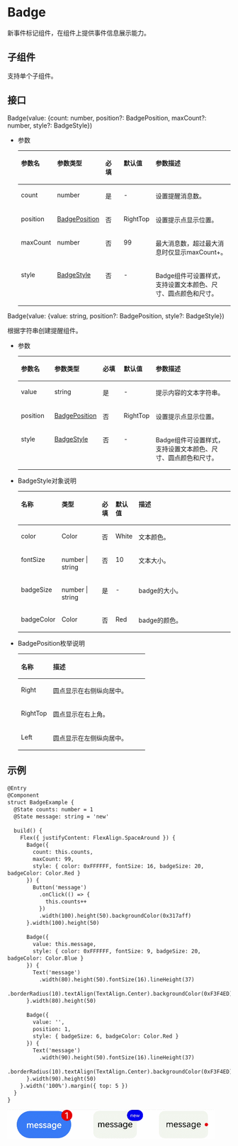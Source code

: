 # Badge<a name="ZH-CN_TOPIC_0000001196785703"></a>

新事件标记组件，在组件上提供事件信息展示能力。

## 子组件<a name="section1089034711356"></a>

支持单个子组件。

## 接口<a name="section17399164519412"></a>

Badge\(value: \{count: number, position?: BadgePosition, maxCount?: number, style?: BadgeStyle\}\)

-   参数

    <a name="table10719114169"></a>
    <table><thead align="left"><tr id="row1571913410610"><th class="cellrowborder" valign="top" width="16.11%" id="mcps1.1.6.1.1"><p id="p87202043618"><a name="p87202043618"></a><a name="p87202043618"></a>参数名</p>
    </th>
    <th class="cellrowborder" valign="top" width="18.95%" id="mcps1.1.6.1.2"><p id="p5720441466"><a name="p5720441466"></a><a name="p5720441466"></a>参数类型</p>
    </th>
    <th class="cellrowborder" valign="top" width="9.55%" id="mcps1.1.6.1.3"><p id="p147201241662"><a name="p147201241662"></a><a name="p147201241662"></a>必填</p>
    </th>
    <th class="cellrowborder" valign="top" width="13.18%" id="mcps1.1.6.1.4"><p id="p187201141967"><a name="p187201141967"></a><a name="p187201141967"></a>默认值</p>
    </th>
    <th class="cellrowborder" valign="top" width="42.21%" id="mcps1.1.6.1.5"><p id="p127201740612"><a name="p127201740612"></a><a name="p127201740612"></a>参数描述</p>
    </th>
    </tr>
    </thead>
    <tbody><tr id="row12720249611"><td class="cellrowborder" valign="top" width="16.11%" headers="mcps1.1.6.1.1 "><p id="p07201441569"><a name="p07201441569"></a><a name="p07201441569"></a>count</p>
    </td>
    <td class="cellrowborder" valign="top" width="18.95%" headers="mcps1.1.6.1.2 "><p id="p872084169"><a name="p872084169"></a><a name="p872084169"></a>number</p>
    </td>
    <td class="cellrowborder" valign="top" width="9.55%" headers="mcps1.1.6.1.3 "><p id="p16720134166"><a name="p16720134166"></a><a name="p16720134166"></a>是</p>
    </td>
    <td class="cellrowborder" valign="top" width="13.18%" headers="mcps1.1.6.1.4 "><p id="p144311926155911"><a name="p144311926155911"></a><a name="p144311926155911"></a>-</p>
    </td>
    <td class="cellrowborder" valign="top" width="42.21%" headers="mcps1.1.6.1.5 "><p id="p137201841366"><a name="p137201841366"></a><a name="p137201841366"></a>设置提醒消息数。</p>
    </td>
    </tr>
    <tr id="row97201341367"><td class="cellrowborder" valign="top" width="16.11%" headers="mcps1.1.6.1.1 "><p id="p2072011415617"><a name="p2072011415617"></a><a name="p2072011415617"></a>position</p>
    </td>
    <td class="cellrowborder" valign="top" width="18.95%" headers="mcps1.1.6.1.2 "><p id="p19720541461"><a name="p19720541461"></a><a name="p19720541461"></a><a href="#li7315759142415">BadgePosition</a></p>
    </td>
    <td class="cellrowborder" valign="top" width="9.55%" headers="mcps1.1.6.1.3 "><p id="p1272074565"><a name="p1272074565"></a><a name="p1272074565"></a>否</p>
    </td>
    <td class="cellrowborder" valign="top" width="13.18%" headers="mcps1.1.6.1.4 "><p id="p6923632174018"><a name="p6923632174018"></a><a name="p6923632174018"></a>RightTop</p>
    </td>
    <td class="cellrowborder" valign="top" width="42.21%" headers="mcps1.1.6.1.5 "><p id="p26168425613"><a name="p26168425613"></a><a name="p26168425613"></a>设置提示点显示位置。</p>
    </td>
    </tr>
    <tr id="row1991692015619"><td class="cellrowborder" valign="top" width="16.11%" headers="mcps1.1.6.1.1 "><p id="p129169209564"><a name="p129169209564"></a><a name="p129169209564"></a>maxCount</p>
    </td>
    <td class="cellrowborder" valign="top" width="18.95%" headers="mcps1.1.6.1.2 "><p id="p99161220135617"><a name="p99161220135617"></a><a name="p99161220135617"></a>number</p>
    </td>
    <td class="cellrowborder" valign="top" width="9.55%" headers="mcps1.1.6.1.3 "><p id="p519323619415"><a name="p519323619415"></a><a name="p519323619415"></a>否</p>
    </td>
    <td class="cellrowborder" valign="top" width="13.18%" headers="mcps1.1.6.1.4 "><p id="p7916120155613"><a name="p7916120155613"></a><a name="p7916120155613"></a>99</p>
    </td>
    <td class="cellrowborder" valign="top" width="42.21%" headers="mcps1.1.6.1.5 "><p id="p29161220105614"><a name="p29161220105614"></a><a name="p29161220105614"></a>最大消息数，超过最大消息时仅显示maxCount+。</p>
    </td>
    </tr>
    <tr id="row010583375614"><td class="cellrowborder" valign="top" width="16.11%" headers="mcps1.1.6.1.1 "><p id="p1910523311561"><a name="p1910523311561"></a><a name="p1910523311561"></a>style</p>
    </td>
    <td class="cellrowborder" valign="top" width="18.95%" headers="mcps1.1.6.1.2 "><p id="p15105113317566"><a name="p15105113317566"></a><a name="p15105113317566"></a><a href="#li910545532420">BadgeStyle</a></p>
    </td>
    <td class="cellrowborder" valign="top" width="9.55%" headers="mcps1.1.6.1.3 "><p id="p16876536044"><a name="p16876536044"></a><a name="p16876536044"></a>否</p>
    </td>
    <td class="cellrowborder" valign="top" width="13.18%" headers="mcps1.1.6.1.4 "><p id="p14105193325614"><a name="p14105193325614"></a><a name="p14105193325614"></a>-</p>
    </td>
    <td class="cellrowborder" valign="top" width="42.21%" headers="mcps1.1.6.1.5 "><p id="p1610520333565"><a name="p1610520333565"></a><a name="p1610520333565"></a>Badge组件可设置样式，支持设置文本颜色、尺寸、圆点颜色和尺寸。</p>
    </td>
    </tr>
    </tbody>
    </table>


Badge\(value: \{value: string, position?: BadgePosition, style?: BadgeStyle\}\)

根据字符串创建提醒组件。

-   参数

    <a name="table16272859113719"></a>
    <table><thead align="left"><tr id="row1827215916372"><th class="cellrowborder" valign="top" width="16.11%" id="mcps1.1.6.1.1"><p id="p1627214597371"><a name="p1627214597371"></a><a name="p1627214597371"></a>参数名</p>
    </th>
    <th class="cellrowborder" valign="top" width="17.71%" id="mcps1.1.6.1.2"><p id="p32721159143711"><a name="p32721159143711"></a><a name="p32721159143711"></a>参数类型</p>
    </th>
    <th class="cellrowborder" valign="top" width="10.79%" id="mcps1.1.6.1.3"><p id="p327245916378"><a name="p327245916378"></a><a name="p327245916378"></a>必填</p>
    </th>
    <th class="cellrowborder" valign="top" width="13.18%" id="mcps1.1.6.1.4"><p id="p192721559103713"><a name="p192721559103713"></a><a name="p192721559103713"></a>默认值</p>
    </th>
    <th class="cellrowborder" valign="top" width="42.21%" id="mcps1.1.6.1.5"><p id="p132721059103714"><a name="p132721059103714"></a><a name="p132721059103714"></a>参数描述</p>
    </th>
    </tr>
    </thead>
    <tbody><tr id="row627285973720"><td class="cellrowborder" valign="top" width="16.11%" headers="mcps1.1.6.1.1 "><p id="p8272145933716"><a name="p8272145933716"></a><a name="p8272145933716"></a>value</p>
    </td>
    <td class="cellrowborder" valign="top" width="17.71%" headers="mcps1.1.6.1.2 "><p id="p227225903712"><a name="p227225903712"></a><a name="p227225903712"></a>string</p>
    </td>
    <td class="cellrowborder" valign="top" width="10.79%" headers="mcps1.1.6.1.3 "><p id="p14272959153714"><a name="p14272959153714"></a><a name="p14272959153714"></a>是</p>
    </td>
    <td class="cellrowborder" valign="top" width="13.18%" headers="mcps1.1.6.1.4 "><p id="p227212593379"><a name="p227212593379"></a><a name="p227212593379"></a>-</p>
    </td>
    <td class="cellrowborder" valign="top" width="42.21%" headers="mcps1.1.6.1.5 "><p id="p1627216590372"><a name="p1627216590372"></a><a name="p1627216590372"></a>提示内容的文本字符串。</p>
    </td>
    </tr>
    <tr id="row2272459183716"><td class="cellrowborder" valign="top" width="16.11%" headers="mcps1.1.6.1.1 "><p id="p7272115917378"><a name="p7272115917378"></a><a name="p7272115917378"></a>position</p>
    </td>
    <td class="cellrowborder" valign="top" width="17.71%" headers="mcps1.1.6.1.2 "><p id="p1327212597375"><a name="p1327212597375"></a><a name="p1327212597375"></a><a href="#li7315759142415">BadgePosition</a></p>
    </td>
    <td class="cellrowborder" valign="top" width="10.79%" headers="mcps1.1.6.1.3 "><p id="p227218594378"><a name="p227218594378"></a><a name="p227218594378"></a>否</p>
    </td>
    <td class="cellrowborder" valign="top" width="13.18%" headers="mcps1.1.6.1.4 "><p id="p1622693010409"><a name="p1622693010409"></a><a name="p1622693010409"></a>RightTop</p>
    </td>
    <td class="cellrowborder" valign="top" width="42.21%" headers="mcps1.1.6.1.5 "><p id="p132729596377"><a name="p132729596377"></a><a name="p132729596377"></a>设置提示点显示位置。</p>
    </td>
    </tr>
    <tr id="row227385919378"><td class="cellrowborder" valign="top" width="16.11%" headers="mcps1.1.6.1.1 "><p id="p427355918375"><a name="p427355918375"></a><a name="p427355918375"></a>style</p>
    </td>
    <td class="cellrowborder" valign="top" width="17.71%" headers="mcps1.1.6.1.2 "><p id="p14721195722617"><a name="p14721195722617"></a><a name="p14721195722617"></a><a href="#li910545532420">BadgeStyle</a></p>
    </td>
    <td class="cellrowborder" valign="top" width="10.79%" headers="mcps1.1.6.1.3 "><p id="p11273559103712"><a name="p11273559103712"></a><a name="p11273559103712"></a>否</p>
    </td>
    <td class="cellrowborder" valign="top" width="13.18%" headers="mcps1.1.6.1.4 "><p id="p1527355933714"><a name="p1527355933714"></a><a name="p1527355933714"></a>-</p>
    </td>
    <td class="cellrowborder" valign="top" width="42.21%" headers="mcps1.1.6.1.5 "><p id="p3273105983711"><a name="p3273105983711"></a><a name="p3273105983711"></a>Badge组件可设置样式，支持设置文本颜色、尺寸、圆点颜色和尺寸。</p>
    </td>
    </tr>
    </tbody>
    </table>


-   <a name="li910545532420"></a>BadgeStyle对象说明

    <a name="table13726195418229"></a>
    <table><thead align="left"><tr id="row87261254182220"><th class="cellrowborder" valign="top" width="14.85%" id="mcps1.1.6.1.1"><p id="p4726165413222"><a name="p4726165413222"></a><a name="p4726165413222"></a>名称</p>
    </th>
    <th class="cellrowborder" valign="top" width="19.73%" id="mcps1.1.6.1.2"><p id="p972617545229"><a name="p972617545229"></a><a name="p972617545229"></a>类型</p>
    </th>
    <th class="cellrowborder" valign="top" width="6.569999999999999%" id="mcps1.1.6.1.3"><p id="p87262054142210"><a name="p87262054142210"></a><a name="p87262054142210"></a>必填</p>
    </th>
    <th class="cellrowborder" valign="top" width="9.17%" id="mcps1.1.6.1.4"><p id="p187268547223"><a name="p187268547223"></a><a name="p187268547223"></a>默认值</p>
    </th>
    <th class="cellrowborder" valign="top" width="49.68%" id="mcps1.1.6.1.5"><p id="p157261454152211"><a name="p157261454152211"></a><a name="p157261454152211"></a>描述</p>
    </th>
    </tr>
    </thead>
    <tbody><tr id="row11726125442212"><td class="cellrowborder" valign="top" width="14.85%" headers="mcps1.1.6.1.1 "><p id="p07260542222"><a name="p07260542222"></a><a name="p07260542222"></a>color</p>
    </td>
    <td class="cellrowborder" valign="top" width="19.73%" headers="mcps1.1.6.1.2 "><p id="p1072665415220"><a name="p1072665415220"></a><a name="p1072665415220"></a>Color</p>
    </td>
    <td class="cellrowborder" valign="top" width="6.569999999999999%" headers="mcps1.1.6.1.3 "><p id="p572695420229"><a name="p572695420229"></a><a name="p572695420229"></a>否</p>
    </td>
    <td class="cellrowborder" valign="top" width="9.17%" headers="mcps1.1.6.1.4 "><p id="p572610545224"><a name="p572610545224"></a><a name="p572610545224"></a>White</p>
    </td>
    <td class="cellrowborder" valign="top" width="49.68%" headers="mcps1.1.6.1.5 "><p id="p1972620548227"><a name="p1972620548227"></a><a name="p1972620548227"></a>文本颜色。</p>
    </td>
    </tr>
    <tr id="row172675411221"><td class="cellrowborder" valign="top" width="14.85%" headers="mcps1.1.6.1.1 "><p id="p272665462210"><a name="p272665462210"></a><a name="p272665462210"></a>fontSize</p>
    </td>
    <td class="cellrowborder" valign="top" width="19.73%" headers="mcps1.1.6.1.2 "><p id="p472612541229"><a name="p472612541229"></a><a name="p472612541229"></a>number | string</p>
    </td>
    <td class="cellrowborder" valign="top" width="6.569999999999999%" headers="mcps1.1.6.1.3 "><p id="p1972614542223"><a name="p1972614542223"></a><a name="p1972614542223"></a>否</p>
    </td>
    <td class="cellrowborder" valign="top" width="9.17%" headers="mcps1.1.6.1.4 "><p id="p172655415226"><a name="p172655415226"></a><a name="p172655415226"></a>10</p>
    </td>
    <td class="cellrowborder" valign="top" width="49.68%" headers="mcps1.1.6.1.5 "><p id="p27269548228"><a name="p27269548228"></a><a name="p27269548228"></a>文本大小。</p>
    </td>
    </tr>
    <tr id="row37261254192219"><td class="cellrowborder" valign="top" width="14.85%" headers="mcps1.1.6.1.1 "><p id="p272655416220"><a name="p272655416220"></a><a name="p272655416220"></a>badgeSize</p>
    </td>
    <td class="cellrowborder" valign="top" width="19.73%" headers="mcps1.1.6.1.2 "><p id="p187270547228"><a name="p187270547228"></a><a name="p187270547228"></a>number | string</p>
    </td>
    <td class="cellrowborder" valign="top" width="6.569999999999999%" headers="mcps1.1.6.1.3 "><p id="p13727145413221"><a name="p13727145413221"></a><a name="p13727145413221"></a>是</p>
    </td>
    <td class="cellrowborder" valign="top" width="9.17%" headers="mcps1.1.6.1.4 "><p id="p872717545226"><a name="p872717545226"></a><a name="p872717545226"></a>-</p>
    </td>
    <td class="cellrowborder" valign="top" width="49.68%" headers="mcps1.1.6.1.5 "><p id="p1672745411224"><a name="p1672745411224"></a><a name="p1672745411224"></a>badge的大小。</p>
    </td>
    </tr>
    <tr id="row17274546224"><td class="cellrowborder" valign="top" width="14.85%" headers="mcps1.1.6.1.1 "><p id="p18727165452210"><a name="p18727165452210"></a><a name="p18727165452210"></a>badgeColor</p>
    </td>
    <td class="cellrowborder" valign="top" width="19.73%" headers="mcps1.1.6.1.2 "><p id="p672775452217"><a name="p672775452217"></a><a name="p672775452217"></a>Color</p>
    </td>
    <td class="cellrowborder" valign="top" width="6.569999999999999%" headers="mcps1.1.6.1.3 "><p id="p127275543221"><a name="p127275543221"></a><a name="p127275543221"></a>否</p>
    </td>
    <td class="cellrowborder" valign="top" width="9.17%" headers="mcps1.1.6.1.4 "><p id="p1272785417221"><a name="p1272785417221"></a><a name="p1272785417221"></a>Red</p>
    </td>
    <td class="cellrowborder" valign="top" width="49.68%" headers="mcps1.1.6.1.5 "><p id="p13727185419222"><a name="p13727185419222"></a><a name="p13727185419222"></a>badge的颜色。</p>
    </td>
    </tr>
    </tbody>
    </table>


-   <a name="li7315759142415"></a>BadgePosition枚举说明

    <a name="table1648081319234"></a>
    <table><thead align="left"><tr id="row248131319233"><th class="cellrowborder" valign="top" width="25.2%" id="mcps1.1.3.1.1"><p id="p10481131319231"><a name="p10481131319231"></a><a name="p10481131319231"></a>名称</p>
    </th>
    <th class="cellrowborder" valign="top" width="74.8%" id="mcps1.1.3.1.2"><p id="p11481191342319"><a name="p11481191342319"></a><a name="p11481191342319"></a>描述</p>
    </th>
    </tr>
    </thead>
    <tbody><tr id="row44811513102315"><td class="cellrowborder" valign="top" width="25.2%" headers="mcps1.1.3.1.1 "><p id="p1348191316232"><a name="p1348191316232"></a><a name="p1348191316232"></a>Right</p>
    </td>
    <td class="cellrowborder" valign="top" width="74.8%" headers="mcps1.1.3.1.2 "><p id="p10481111332318"><a name="p10481111332318"></a><a name="p10481111332318"></a>圆点显示在右侧纵向居中。</p>
    </td>
    </tr>
    <tr id="row4481191382316"><td class="cellrowborder" valign="top" width="25.2%" headers="mcps1.1.3.1.1 "><p id="p74811513172312"><a name="p74811513172312"></a><a name="p74811513172312"></a>RightTop</p>
    </td>
    <td class="cellrowborder" valign="top" width="74.8%" headers="mcps1.1.3.1.2 "><p id="p10481111362318"><a name="p10481111362318"></a><a name="p10481111362318"></a>圆点显示在右上角。</p>
    </td>
    </tr>
    <tr id="row2481171372318"><td class="cellrowborder" valign="top" width="25.2%" headers="mcps1.1.3.1.1 "><p id="p948141302319"><a name="p948141302319"></a><a name="p948141302319"></a>Left</p>
    </td>
    <td class="cellrowborder" valign="top" width="74.8%" headers="mcps1.1.3.1.2 "><p id="p44812137238"><a name="p44812137238"></a><a name="p44812137238"></a>圆点显示在左侧纵向居中。</p>
    </td>
    </tr>
    </tbody>
    </table>


## 示例<a name="section187541341164211"></a>

```
@Entry
@Component
struct BadgeExample {
  @State counts: number = 1
  @State message: string = 'new'

  build() {
    Flex({ justifyContent: FlexAlign.SpaceAround }) {
      Badge({
        count: this.counts,
        maxCount: 99,
        style: { color: 0xFFFFFF, fontSize: 16, badgeSize: 20, badgeColor: Color.Red }
      }) {
        Button('message')
          .onClick(() => {
            this.counts++
          })
          .width(100).height(50).backgroundColor(0x317aff)
      }.width(100).height(50)

      Badge({
        value: this.message,
        style: { color: 0xFFFFFF, fontSize: 9, badgeSize: 20, badgeColor: Color.Blue }
      }) {
        Text('message')
          .width(80).height(50).fontSize(16).lineHeight(37)
          .borderRadius(10).textAlign(TextAlign.Center).backgroundColor(0xF3F4ED)
      }.width(80).height(50)

      Badge({
        value: '',
        position: 1,
        style: { badgeSize: 6, badgeColor: Color.Red }
      }) {
        Text('message')
          .width(90).height(50).fontSize(16).lineHeight(37)
          .borderRadius(10).textAlign(TextAlign.Center).backgroundColor(0xF3F4ED)
      }.width(90).height(50)
    }.width('100%').margin({ top: 5 })
  }
}
```

![](figures/badge.gif)

